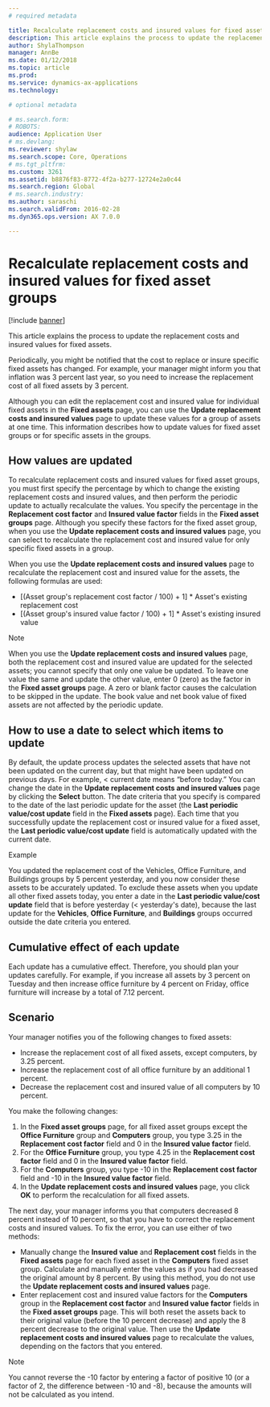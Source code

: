 ```yaml
---
# required metadata

title: Recalculate replacement costs and insured values for fixed asset groups
description: This article explains the process to update the replacement costs and insured values for fixed assets.
author: ShylaThompson
manager: AnnBe
ms.date: 01/12/2018
ms.topic: article
ms.prod: 
ms.service: dynamics-ax-applications
ms.technology: 

# optional metadata

# ms.search.form: 
# ROBOTS: 
audience: Application User
# ms.devlang: 
ms.reviewer: shylaw
ms.search.scope: Core, Operations
# ms.tgt_pltfrm: 
ms.custom: 3261
ms.assetid: b8876f83-8772-4f2a-b277-12724e2a0c44
ms.search.region: Global
# ms.search.industry: 
ms.author: saraschi
ms.search.validFrom: 2016-02-28
ms.dyn365.ops.version: AX 7.0.0

---
```


# Recalculate replacement costs and insured values for fixed asset groups

[!include [banner](../includes/banner.md)]

This article explains the process to update the replacement costs and insured values for fixed assets.

Periodically, you might be notified that the cost to replace or insure specific fixed assets has changed. For example, your manager might inform you that inflation was 3 percent last year, so you need to increase the replacement cost of all fixed assets by 3 percent. 

Although you can edit the replacement cost and insured value for individual fixed assets in the **Fixed assets** page, you can use the **Update replacement costs and insured values** page to update these values for a group of assets at one time. This information describes how to update values for fixed asset groups or for specific assets in the groups.

## How values are updated
To recalculate replacement costs and insured values for fixed asset groups, you must first specify the percentage by which to change the existing replacement costs and insured values, and then perform the periodic update to actually recalculate the values. You specify the percentage in the **Replacement cost factor** and **Insured value factor** fields in the **Fixed asset groups** page. Although you specify these factors for the fixed asset group, when you use the **Update replacement costs and insured values** page, you can select to recalculate the replacement cost and insured value for only specific fixed assets in a group. 

When you use the **Update replacement costs and insured values** page to recalculate the replacement cost and insured value for the assets, the following formulas are used:

-   \[(Asset group's replacement cost factor / 100) + 1\] \* Asset's existing replacement cost
-   \[(Asset group's insured value factor / 100) + 1\] \* Asset's existing insured value

> [!NOTE] 
> When you use the **Update replacement costs and insured values** page, both the replacement cost and insured value are updated for the selected assets; you cannot specify that only one value be updated. To leave one value the same and update the other value, enter 0 (zero) as the factor in the **Fixed asset groups** page. A zero or blank factor causes the calculation to be skipped in the update. The book value and net book value of fixed assets are not affected by the periodic update. 

## How to use a date to select which items to update
By default, the update process updates the selected assets that have not been updated on the current day, but that might have been updated on previous days. For example, &lt; current date means “before today.” You can change the date in the **Update replacement costs and insured values** page by clicking the **Select** button. The date criteria that you specify is compared to the date of the last periodic update for the asset (the **Last periodic value/cost update** field in the **Fixed assets** page). Each time that you successfully update the replacement cost or insured value for a fixed asset, the **Last periodic value/cost update** field is automatically updated with the current date. 

Example 

You updated the replacement cost of the Vehicles, Office Furniture, and Buildings groups by 5 percent yesterday, and you now consider these assets to be accurately updated. To exclude these assets when you update all other fixed assets today, you enter a date in the **Last periodic value/cost update** field that is before yesterday (&lt; yesterday's date), because the last update for the **Vehicles**, **Office Furniture**, and **Buildings** groups occurred outside the date criteria you entered.

## Cumulative effect of each update
Each update has a cumulative effect. Therefore, you should plan your updates carefully. For example, if you increase all assets by 3 percent on Tuesday and then increase office furniture by 4 percent on Friday, office furniture will increase by a total of 7.12 percent.

## Scenario
Your manager notifies you of the following changes to fixed assets:
-   Increase the replacement cost of all fixed assets, except computers, by 3.25 percent.
-   Increase the replacement cost of all office furniture by an additional 1 percent.
-   Decrease the replacement cost and insured value of all computers by 10 percent.

You make the following changes:
1.  In the **Fixed asset groups** page, for all fixed asset groups except the **Office Furniture** group and **Computers** group, you type 3.25 in the **Replacement cost factor** field and 0 in the **Insured value factor** field.
2.  For the **Office Furniture** group, you type 4.25 in the **Replacement cost factor** field and 0 in the **Insured value factor** field.
3.  For the **Computers** group, you type -10 in the **Replacement cost factor** field and -10 in the **Insured value factor** field.
4.  In the **Update replacement costs and insured values** page, you click **OK** to perform the recalculation for all fixed assets.

The next day, your manager informs you that computers decreased 8 percent instead of 10 percent, so that you have to correct the replacement costs and insured values. To fix the error, you can use either of two methods:
-   Manually change the **Insured value** and **Replacement cost** fields in the **Fixed assets** page for each fixed asset in the **Computers** fixed asset group. Calculate and manually enter the values as if you had decreased the original amount by 8 percent. By using this method, you do not use the **Update replacement costs and insured values** page.
-   Enter replacement cost and insured value factors for the **Computers** group in the **Replacement cost factor** and **Insured value factor** fields in the **Fixed asset groups** page. This will both reset the assets back to their original value (before the 10 percent decrease) and apply the 8 percent decrease to the original value. Then use the **Update replacement costs and insured values** page to recalculate the values, depending on the factors that you entered.

> [!NOTE]  
> You cannot reverse the -10 factor by entering a factor of positive 10 (or a factor of 2, the difference between -10 and -8), because the amounts will not be calculated as you intend. 





